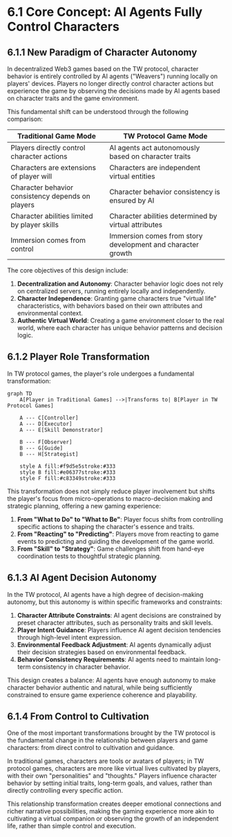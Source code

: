 # 6.1 Core Concept: AI Agents Fully Control Characters

## 6.1.1 New Paradigm of Character Autonomy

In decentralized Web3 games based on the TW protocol, character behavior is entirely controlled by AI agents ("Weavers") running locally on players' devices. Players no longer directly control character actions but experience the game by observing the decisions made by AI agents based on character traits and the game environment.

This fundamental shift can be understood through the following comparison:

| **Traditional Game Mode** | **TW Protocol Game Mode** |
|----------------|--------------------|
| Players directly control character actions | AI agents act autonomously based on character traits |
| Characters are extensions of player will | Characters are independent virtual entities |
| Character behavior consistency depends on players | Character behavior consistency is ensured by AI |
| Character abilities limited by player skills | Character abilities determined by virtual attributes |
| Immersion comes from control | Immersion comes from story development and character growth |

The core objectives of this design include:

1. **Decentralization and Autonomy**: Character behavior logic does not rely on centralized servers, running entirely locally and independently.
2. **Character Independence**: Granting game characters true "virtual life" characteristics, with behaviors based on their own attributes and environmental context.
3. **Authentic Virtual World**: Creating a game environment closer to the real world, where each character has unique behavior patterns and decision logic.

## 6.1.2 Player Role Transformation

In TW protocol games, the player's role undergoes a fundamental transformation:

```mermaid
graph TD
    A[Player in Traditional Games] -->|Transforms to| B[Player in TW Protocol Games]

    A --- C[Controller]
    A --- D[Executor]
    A --- E[Skill Demonstrator]

    B --- F[Observer]
    B --- G[Guide]
    B --- H[Strategist]

    style A fill:#f9d5e5stroke:#333
    style B fill:#e06377stroke:#333
    style F fill:#c83349stroke:#333
```

This transformation does not simply reduce player involvement but shifts the player's focus from micro-operations to macro-decision making and strategic planning, offering a new gaming experience:

1. **From "What to Do" to "What to Be"**: Player focus shifts from controlling specific actions to shaping the character's essence and traits.
2. **From "Reacting" to "Predicting"**: Players move from reacting to game events to predicting and guiding the development of the game world.
3. **From "Skill" to "Strategy"**: Game challenges shift from hand-eye coordination tests to thoughtful strategic planning.

## 6.1.3 AI Agent Decision Autonomy

In the TW protocol, AI agents have a high degree of decision-making autonomy, but this autonomy is within specific frameworks and constraints:

1. **Character Attribute Constraints**: AI agent decisions are constrained by preset character attributes, such as personality traits and skill levels.
2. **Player Intent Guidance**: Players influence AI agent decision tendencies through high-level intent expression.
3. **Environmental Feedback Adjustment**: AI agents dynamically adjust their decision strategies based on environmental feedback.
4. **Behavior Consistency Requirements**: AI agents need to maintain long-term consistency in character behavior.

This design creates a balance: AI agents have enough autonomy to make character behavior authentic and natural, while being sufficiently constrained to ensure game experience coherence and playability.

## 6.1.4 From Control to Cultivation

One of the most important transformations brought by the TW protocol is the fundamental change in the relationship between players and game characters: from direct control to cultivation and guidance.

In traditional games, characters are tools or avatars of players; in TW protocol games, characters are more like virtual lives cultivated by players, with their own "personalities" and "thoughts." Players influence character behavior by setting initial traits, long-term goals, and values, rather than directly controlling every specific action.

This relationship transformation creates deeper emotional connections and richer narrative possibilities, making the gaming experience more akin to cultivating a virtual companion or observing the growth of an independent life, rather than simple control and execution.
